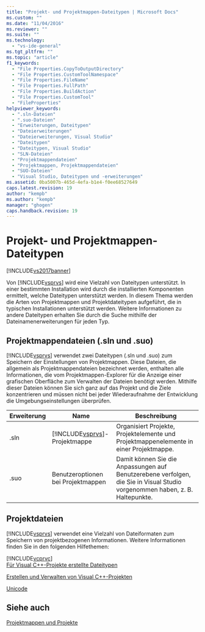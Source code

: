 ```yaml
---
title: "Projekt- und Projektmappen-Dateitypen | Microsoft Docs"
ms.custom: ""
ms.date: "11/04/2016"
ms.reviewer: ""
ms.suite: ""
ms.technology: 
  - "vs-ide-general"
ms.tgt_pltfrm: ""
ms.topic: "article"
f1_keywords: 
  - "File Properties.CopyToOutputDirectory"
  - "File Properties.CustomToolNamespace"
  - "File Properties.FileName"
  - "File Properties.FullPath"
  - "File Properties.BuildAction"
  - "File Properties.CustomTool"
  - "FileProperties"
helpviewer_keywords: 
  - ".sln-Dateien"
  - ".suo-Dateien"
  - "Erweiterungen, Dateitypen"
  - "Dateierweiterungen"
  - "Dateierweiterungen, Visual Studio"
  - "Dateitypen"
  - "Dateitypen, Visual Studio"
  - "SLN-Dateien"
  - "Projektmappendateien"
  - "Projektmappen, Projektmappendateien"
  - "SUO-Dateien"
  - "Visual Studio, Dateitypen und -erweiterungen"
ms.assetid: 0ba5007b-465d-4efa-b1e4-f0ee68527649
caps.latest.revision: 19
author: "kempb"
ms.author: "kempb"
manager: "ghogen"
caps.handback.revision: 19
---
```

# Projekt- und Projektmappen-Dateitypen
[!INCLUDE[vs2017banner](../../code-quality/includes/vs2017banner.md)]

Von [!INCLUDE[vsprvs](../../code-quality/includes/vsprvs_md.md)] wird eine Vielzahl von Dateitypen unterstützt.  In einer bestimmten Installation wird durch die installierten Komponenten ermittelt, welche Dateitypen unterstützt werden.  In diesem Thema werden die Arten von Projektmappen und Projektdateitypen aufgeführt, die in typischen Installationen unterstützt werden.  Weitere Informationen zu andere Dateitypen erhalten Sie durch die Suche mithilfe der Dateinamenerweiterungen für jeden Typ.  
  
## Projektmappendateien \(.sln und .suo\)  
 [!INCLUDE[vsprvs](../../code-quality/includes/vsprvs_md.md)] verwendet zwei Dateitypen \(.sln und .suo\) zum Speichern der Einstellungen von Projektmappen.  Diese Dateien, die allgemein als Projektmappendateien bezeichnet werden, enthalten alle Informationen, die vom Projektmappen\-Explorer für die Anzeige einer grafischen Oberfläche zum Verwalten der Dateien benötigt werden.  Mithilfe dieser Dateien können Sie sich ganz auf das Projekt und die Ziele konzentrieren und müssen nicht bei jeder Wiederaufnahme der Entwicklung die Umgebungseinstellungen überprüfen.  
  
|Erweiterung|Name|Beschreibung|  
|-----------------|----------|------------------|  
|.sln|[!INCLUDE[vsprvs](../../code-quality/includes/vsprvs_md.md)]\-Projektmappe|Organisiert Projekte, Projektelemente und Projektmappenelemente in einer Projektmappe.|  
|.suo|Benutzeroptionen bei Projektmappen|Damit können Sie die Anpassungen auf Benutzerebene verfolgen, die Sie in Visual Studio vorgenommen haben, z. B. Haltepunkte.|  
  
## Projektdateien  
 [!INCLUDE[vsprvs](../../code-quality/includes/vsprvs_md.md)] verwendet eine Vielzahl von Dateiformaten zum Speichern von projektbezogenen Informationen.  Weitere Informationen finden Sie in den folgenden Hilfethemen:  
  
 [!INCLUDE[vcprvc](../../code-quality/includes/vcprvc_md.md)]  
 [Für Visual C\+\+\-Projekte erstellte Dateitypen](/visual-cpp/ide/file-types-created-for-visual-cpp-projects)  
  
 [Erstellen und Verwalten von Visual C\+\+\-Projekten](/visual-cpp/ide/creating-and-managing-visual-cpp-projects)  
  
 [Unicode](/visual-cpp/mfc/unicode-in-mfc)  
  
## Siehe auch  
 [Projektmappen und Projekte](../../ide/solutions-and-projects-in-visual-studio.md)